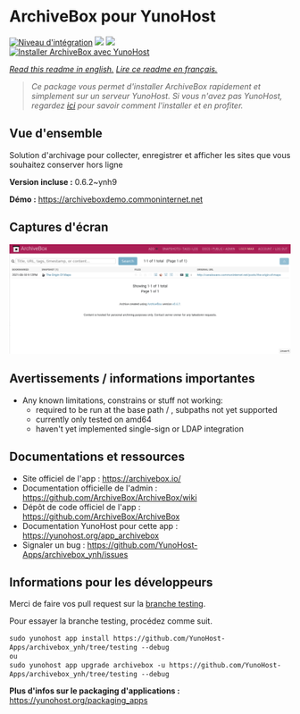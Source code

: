 # ArchiveBox pour YunoHost

[![Niveau d'intégration](https://dash.yunohost.org/integration/archivebox.svg)](https://dash.yunohost.org/appci/app/archivebox) ![](https://ci-apps.yunohost.org/ci/badges/archivebox.status.svg) ![](https://ci-apps.yunohost.org/ci/badges/archivebox.maintain.svg)  
[![Installer ArchiveBox avec YunoHost](https://install-app.yunohost.org/install-with-yunohost.svg)](https://install-app.yunohost.org/?app=archivebox)

*[Read this readme in english.](./README.md)*
*[Lire ce readme en français.](./README_fr.md)*

> *Ce package vous permet d'installer ArchiveBox rapidement et simplement sur un serveur YunoHost.
Si vous n'avez pas YunoHost, regardez [ici](https://yunohost.org/#/install) pour savoir comment l'installer et en profiter.*

## Vue d'ensemble

Solution d'archivage pour collecter, enregistrer et afficher les sites que vous souhaitez conserver hors ligne

**Version incluse :** 0.6.2~ynh9

**Démo :** https://archiveboxdemo.commoninternet.net

## Captures d'écran

![](./doc/screenshots/screenshot_archivebox1.png)

## Avertissements / informations importantes

* Any known limitations, constrains or stuff not working:
    * required to be run at the base path / , subpaths not yet supported
    * currently only tested on amd64
    * haven't yet implemented single-sign or LDAP integration 


## Documentations et ressources

* Site officiel de l'app : https://archivebox.io/
* Documentation officielle de l'admin : https://github.com/ArchiveBox/ArchiveBox/wiki
* Dépôt de code officiel de l'app : https://github.com/ArchiveBox/ArchiveBox
* Documentation YunoHost pour cette app : https://yunohost.org/app_archivebox
* Signaler un bug : https://github.com/YunoHost-Apps/archivebox_ynh/issues

## Informations pour les développeurs

Merci de faire vos pull request sur la [branche testing](https://github.com/YunoHost-Apps/archivebox_ynh/tree/testing).

Pour essayer la branche testing, procédez comme suit.
```
sudo yunohost app install https://github.com/YunoHost-Apps/archivebox_ynh/tree/testing --debug
ou
sudo yunohost app upgrade archivebox -u https://github.com/YunoHost-Apps/archivebox_ynh/tree/testing --debug
```

**Plus d'infos sur le packaging d'applications :** https://yunohost.org/packaging_apps